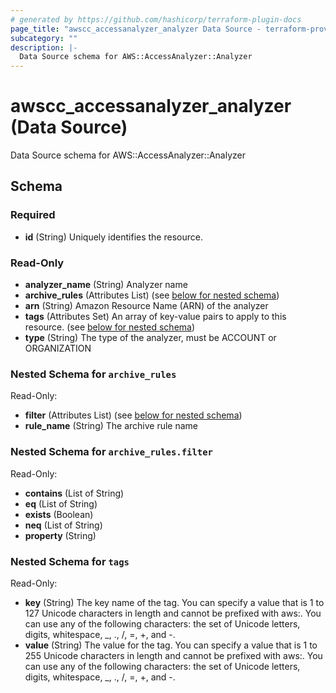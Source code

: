 ```yaml
---
# generated by https://github.com/hashicorp/terraform-plugin-docs
page_title: "awscc_accessanalyzer_analyzer Data Source - terraform-provider-awscc"
subcategory: ""
description: |-
  Data Source schema for AWS::AccessAnalyzer::Analyzer
---
```


# awscc_accessanalyzer_analyzer (Data Source)

Data Source schema for AWS::AccessAnalyzer::Analyzer



<!-- schema generated by tfplugindocs -->
## Schema

### Required

- **id** (String) Uniquely identifies the resource.

### Read-Only

- **analyzer_name** (String) Analyzer name
- **archive_rules** (Attributes List) (see [below for nested schema](#nestedatt--archive_rules))
- **arn** (String) Amazon Resource Name (ARN) of the analyzer
- **tags** (Attributes Set) An array of key-value pairs to apply to this resource. (see [below for nested schema](#nestedatt--tags))
- **type** (String) The type of the analyzer, must be ACCOUNT or ORGANIZATION

<a id="nestedatt--archive_rules"></a>
### Nested Schema for `archive_rules`

Read-Only:

- **filter** (Attributes List) (see [below for nested schema](#nestedatt--archive_rules--filter))
- **rule_name** (String) The archive rule name

<a id="nestedatt--archive_rules--filter"></a>
### Nested Schema for `archive_rules.filter`

Read-Only:

- **contains** (List of String)
- **eq** (List of String)
- **exists** (Boolean)
- **neq** (List of String)
- **property** (String)



<a id="nestedatt--tags"></a>
### Nested Schema for `tags`

Read-Only:

- **key** (String) The key name of the tag. You can specify a value that is 1 to 127 Unicode characters in length and cannot be prefixed with aws:. You can use any of the following characters: the set of Unicode letters, digits, whitespace, _, ., /, =, +, and -.
- **value** (String) The value for the tag. You can specify a value that is 1 to 255 Unicode characters in length and cannot be prefixed with aws:. You can use any of the following characters: the set of Unicode letters, digits, whitespace, _, ., /, =, +, and -.


